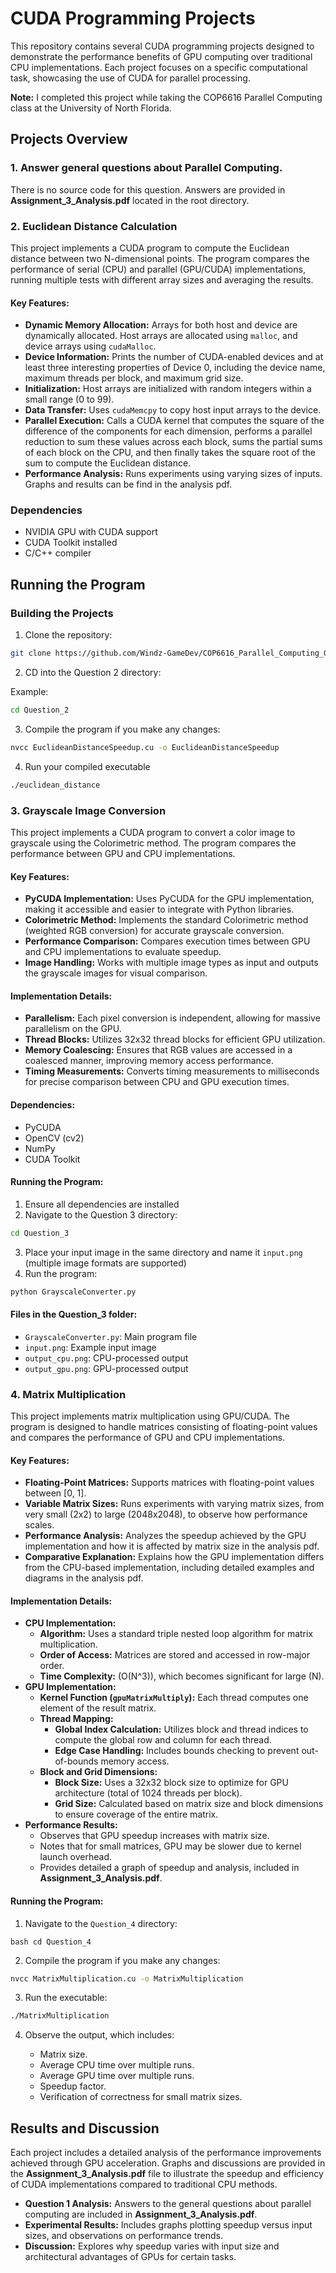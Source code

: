 # CUDA Programming Projects

This repository contains several CUDA programming projects designed to demonstrate the performance benefits of GPU computing over traditional CPU implementations. Each project focuses on a specific computational task, showcasing the use of CUDA for parallel processing.

**Note:** I completed this project while taking the COP6616 Parallel Computing class at the University of North Florida.

## Projects Overview

### 1. Answer general questions about Parallel Computing.

There is no source code for this question. Answers are provided in **Assignment_3_Analysis.pdf** located in the root directory.

### 2. Euclidean Distance Calculation

This project implements a CUDA program to compute the Euclidean distance between two N-dimensional points. The program compares the performance of serial (CPU) and parallel (GPU/CUDA) implementations, running multiple tests with different array sizes and averaging the results.

#### Key Features:

- **Dynamic Memory Allocation:** Arrays for both host and device are dynamically allocated. Host arrays are allocated using `malloc`, and device arrays using `cudaMalloc`.
- **Device Information:** Prints the number of CUDA-enabled devices and at least three interesting properties of Device 0, including the device name, maximum threads per block, and maximum grid size.
- **Initialization:** Host arrays are initialized with random integers within a small range (0 to 99).
- **Data Transfer:** Uses `cudaMemcpy` to copy host input arrays to the device.
- **Parallel Execution:** Calls a CUDA kernel that computes the square of the difference of the components for each dimension, performs a parallel reduction to sum these values across each block, sums the partial sums of each block on the CPU, and then finally takes the square root of the sum to compute the Euclidean distance.
- **Performance Analysis:** Runs experiments using varying sizes of inputs. Graphs and results can be find in the analysis pdf.

### Dependencies

- NVIDIA GPU with CUDA support
- CUDA Toolkit installed
- C/C++ compiler

## Running the Program

### Building the Projects

1. Clone the repository:

```bash
git clone https://github.com/Windz-GameDev/COP6616_Parallel_Computing_GPU_Programming_Asssignment
```

2. CD into the Question 2 directory:

Example:

```bash
cd Question_2
```

3.  Compile the program if you make any changes:

```bash
nvcc EuclideanDistanceSpeedup.cu -o EuclideanDistanceSpeedup
```

4. Run your compiled executable

```bash
./euclidean_distance
```

### 3. Grayscale Image Conversion

This project implements a CUDA program to convert a color image to grayscale using the Colorimetric method. The program compares the performance between GPU and CPU implementations.

#### Key Features:

- **PyCUDA Implementation:** Uses PyCUDA for the GPU implementation, making it accessible and easier to integrate with Python libraries.
- **Colorimetric Method:** Implements the standard Colorimetric method (weighted RGB conversion) for accurate grayscale conversion.
- **Performance Comparison:** Compares execution times between GPU and CPU implementations to evaluate speedup.
- **Image Handling:** Works with multiple image types as input and outputs the grayscale images for visual comparison.

#### Implementation Details:

- **Parallelism:** Each pixel conversion is independent, allowing for massive parallelism on the GPU.
- **Thread Blocks:** Utilizes 32x32 thread blocks for efficient GPU utilization.
- **Memory Coalescing:** Ensures that RGB values are accessed in a coalesced manner, improving memory access performance.
- **Timing Measurements:** Converts timing measurements to milliseconds for precise comparison between CPU and GPU execution times.

#### Dependencies:

- PyCUDA
- OpenCV (cv2)
- NumPy
- CUDA Toolkit

#### Running the Program:

1. Ensure all dependencies are installed
2. Navigate to the Question 3 directory:

```bash
cd Question_3
```

3. Place your input image in the same directory and name it `input.png` (multiple image formats are supported)
4. Run the program:

```python
python GrayscaleConverter.py
```

#### Files in the Question_3 folder:

- `GrayscaleConverter.py`: Main program file
- `input.png`: Example input image
- `output_cpu.png`: CPU-processed output
- `output_gpu.png`: GPU-processed output

### 4. Matrix Multiplication

This project implements matrix multiplication using GPU/CUDA. The program is designed to handle matrices consisting of floating-point values and compares the performance of GPU and CPU implementations.

#### Key Features:

- **Floating-Point Matrices:** Supports matrices with floating-point values between [0, 1].
- **Variable Matrix Sizes:** Runs experiments with varying matrix sizes, from very small (2x2) to large (2048x2048), to observe how performance scales.
- **Performance Analysis:** Analyzes the speedup achieved by the GPU implementation and how it is affected by matrix size in the analysis pdf.
- **Comparative Explanation:** Explains how the GPU implementation differs from the CPU-based implementation, including detailed examples and diagrams in the analysis pdf.

#### Implementation Details:

- **CPU Implementation:**
  - **Algorithm:** Uses a standard triple nested loop algorithm for matrix multiplication.
  - **Order of Access:** Matrices are stored and accessed in row-major order.
  - **Time Complexity:** \(O(N^3)\), which becomes significant for large \(N\).
- **GPU Implementation:**
  - **Kernel Function (`gpuMatrixMultiply`):** Each thread computes one element of the result matrix.
  - **Thread Mapping:**
    - **Global Index Calculation:** Utilizes block and thread indices to compute the global row and column for each thread.
    - **Edge Case Handling:** Includes bounds checking to prevent out-of-bounds memory access.
  - **Block and Grid Dimensions:**
    - **Block Size:** Uses a 32x32 block size to optimize for GPU architecture (total of 1024 threads per block).
    - **Grid Size:** Calculated based on matrix size and block dimensions to ensure coverage of the entire matrix.
- **Performance Results:**
  - Observes that GPU speedup increases with matrix size.
  - Notes that for small matrices, GPU may be slower due to kernel launch overhead.
  - Provides detailed a graph of speedup and analysis, included in **Assignment_3_Analysis.pdf**.

#### Running the Program:

1. Navigate to the `Question_4` directory:

```
bash cd Question_4
```

2. Compile the program if you make any changes:

```bash
nvcc MatrixMultiplication.cu -o MatrixMultiplication
```

3. Run the executable:

```bash
./MatrixMultiplication
```

4. Observe the output, which includes:

   - Matrix size.
   - Average CPU time over multiple runs.
   - Average GPU time over multiple runs.
   - Speedup factor.
   - Verification of correctness for small matrix sizes.

## Results and Discussion

Each project includes a detailed analysis of the performance improvements achieved through GPU acceleration. Graphs and discussions are provided in the **Assignment_3_Analysis.pdf** file to illustrate the speedup and efficiency of CUDA implementations compared to traditional CPU methods.

- **Question 1 Analysis:** Answers to the general questions about parallel computing are included in **Assignment_3_Analysis.pdf**.
- **Experimental Results:** Includes graphs plotting speedup versus input sizes, and observations on performance trends.
- **Discussion:** Explores why speedup varies with input size and architectural advantages of GPUs for certain tasks.
